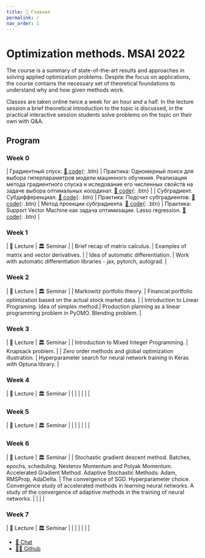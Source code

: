 ```yaml
---
title: 🏡 Главная
permalink: /
nav_order: 1
---
```


# Optimization methods. MSAI 2022

The course is a summary of state-of-the-art results and approaches in solving applied optimization problems. Despite the focus on applications, the course contains the necessary set of theoretical foundations to understand why and how given methods work.

Classes are taken online twice a week for an hour and a half. In the lecture session a brief theoretical introduction to the topic is discussed, in the practical interactive session students solve problems on the topic on their own with Q&A.

## Program

### Week 0

| Градиентный спуск. [🐍 code](https://colab.research.google.com/github/MerkulovDaniil/sber219/blob/main/notebooks/6_01.ipynb){: .btn} | Практика: Одномерный поиск для выбора гиперпараметров модели машинного обучения. Реализация метода градиентного спуска и иследование его численных свойств на задаче выбора оптимальных координат. [🐍 code](https://colab.research.google.com/github/MerkulovDaniil/sber219/blob/main/notebooks/6_1.ipynb){: .btn} |
| Субградиент. Субдифференциал.  [🐍 code](https://colab.research.google.com/github/MerkulovDaniil/sber219/blob/main/notebooks/6_02.ipynb){: .btn} | Практика: Подсчет субградиентов. [🐍 code](https://colab.research.google.com/github/MerkulovDaniil/sber219/blob/main/notebooks/6_2.ipynb){: .btn}
| Метод проекции субградиента. [🐍 code](https://colab.research.google.com/github/MerkulovDaniil/sber219/blob/main/notebooks/6_03.ipynb){: .btn} | Практика: Support Vector Machine как задача оптимизации. Lasso regression. [🐍 code](https://colab.research.google.com/github/MerkulovDaniil/sber219/blob/main/notebooks/6_3.ipynb){: .btn} |

### Week 1

| 🦄 Lecture | 🏛 Seminar |
| Brief recap of matrix calculus. | Examples of matrix and vector derivatives. | 
| Idea of automatic differentiation. | Work with automatic differentiation libraries - jax, pytorch, autograd. |

### Week 2

| 🦄 Lecture | 🏛 Seminar |
| Markowitz portfolio theory. | Financial portfolio optimization based on the actual stock market data. | 
| Introduction to Linear Programing. Idea of simplex method.| Production planning as a linear programming problem in PyOMO. Blending problem. |

### Week 3

| 🦄 Lecture | 🏛 Seminar |
| Introduction to Mixed Integer Programming. | Knapsack problem. |
| Zero order methods and global optimization illustration. | Hyperparameter search for neural network training in Keras with Optuna library.  | 

### Week 4

| 🦄 Lecture | 🏛 Seminar |
|  |  | 
|  |  |

### Week 5

| 🦄 Lecture | 🏛 Seminar |
|  |  | 
|  |  |
### Week 6

| 🦄 Lecture | 🏛 Seminar |
| Stochastic gradient descent method. Batches, epochs, scheduling. Nesterov Momentum and Polyak Momentum. Accelerated Gradient Method. Adaptive Stochastic Methods: Adam, RMSProp, AdaDelta. | The convergence of SGD.  Hyperparameter choice. Convergence study of accelerated methods in learning neural networks. A study of the convergence of adaptive methods in the training of neural networks. | 
|  |  |

### Week 7

| 🦄 Lecture | 🏛 Seminar |
|  |  | 
|  |  |

* [📧 Chat](https://t.me/+kokUwlZ9ClBlYWZi)
* [👨‍💻 Github](https://github.com/MerkulovDaniil/msai22)